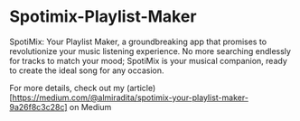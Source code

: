 # Spotimix-Playlist-Maker

SpotiMix: Your Playlist Maker, a groundbreaking app that promises to revolutionize your music listening experience. No more searching endlessly for tracks to match your mood; SpotiMix is your musical companion, ready to create the ideal song for any occasion.

For more details, check out my (article)[https://medium.com/@almiradita/spotimix-your-playlist-maker-9a26f8c3c28c] on Medium
